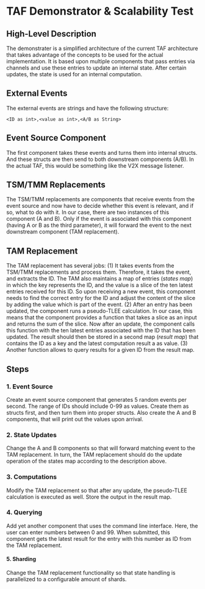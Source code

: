 # TAF Demonstrator & Scalability Test

## High-Level Description

The demonstrater is a simplified architecture of the current TAF architecture that takes advantage of the concepts to be used for the actual implementation.
It is based upon multiple components that pass entries via channels and use these entries to update an internal state.
After certain updates, the state is used for an internal computation.


## External Events

The external events are strings and have the following structure:

`<ID as int>,<value as int>,<A/B as String>`



## Event Source Component

The first component takes these events and turns them into internal structs.
And these structs are then send to both downstream components (A/B).
In the actual TAF, this would be something like the V2X message listener.


## TSM/TMM Replacements

The TSM/TMM replacements are components that receive events from the event source and now have to decide whether this event is relevant, and if so, what to do with it.
In our case, there are two instances of this component (A and B).
Only if the event is associated with this component (having A or B as the third parameter), it will forward the event to the next downstream component (TAM replacement).

## TAM Replacement

The TAM replacement has several jobs: 
(1) It takes events from the TSM/TMM replacements and process them. Therefore, it takes the event, and extracts the ID. The TAM also maintains a map of entries (*states map*) in which the key represents the ID, and the value is a slice of the ten latest entries received for this ID. So upon receiving a new event, this component needs to find the correct entry for the ID and adjust the content of the slice by adding the value which is part of the event. 
(2) After an entry has been updated, the component runs a pseudo-TLEE calculation. In our case, this means that the component provides a function that takes a slice as an input and returns the sum of the slice. Now after an update, the component calls this function with the ten latest entries associated with the ID that has been updated. The result should then be stored in a second map (*result map*) that contains the ID as a key and the latest computation result a as value.
(3) Another function allows to query results for a given ID  from the result map. 



## Steps 

### 1. Event Source

Create an event source component that generates 5 random events per second.
The range of IDs should include 0-99 as values.
Create them as structs first, and then turn them into proper structs.
Also create the A and B components, that will print out the values upon arrival.


### 2. State Updates

Change the A and B components so that will forward matching event to the TAM replacement.
In turn, the TAM replacement should do the update operation of the states map according to the description above.


### 3. Computations

Modify the TAM replacement so that after any update, the pseudo-TLEE calculation is executed as well. 
Store the output in the result map.

### 4. Querying

Add yet another component that uses the command line interface. Here, the user can enter numbers between 0 and 99. When submitted, this component gets the latest result for the entry with this number as ID from the TAM replacement.

#### 5. Sharding

Change the TAM replacement functionality so that state handling is parallelized to a configurable amount of shards.